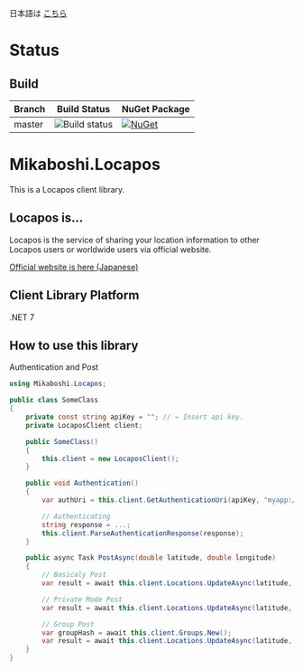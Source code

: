 日本語は [こちら](README_ja.md)

# Status
## Build
|Branch|Build Status|NuGet Package|
|------|------------|-------------|
|master|![Build status](https://github.com/ChiiAyano/Mikaboshi.Locapos/actions/workflows/publish_nuget.yml/badge.svg)|[![NuGet](https://img.shields.io/nuget/v/Mikaboshi.Locapos.svg)](https://www.nuget.org/packages/Mikaboshi.Locapos/)|

# Mikaboshi.Locapos
This is a Locapos client library.

## Locapos is...
Locapos is the service of sharing your location information to other Locapos users or worldwide users via official website.

[Official website is here (Japanese)](https://locapos.com)

## Client Library Platform
.NET 7

## How to use this library

Authentication and Post
```cs
using Mikaboshi.Locapos;

public class SomeClass
{
    private const string apiKey = ""; // ← Insert api key.
    private LocaposClient client;

    public SomeClass()
    {
        this.client = new LocaposClient();
    }

    public void Authentication()
    {
        var authUri = this.client.GetAuthenticationUri(apiKey, "myapp://callback");

        // Authenticating
        string response = ...;
        this.client.ParseAuthenticationResponse(response);
    }

    public async Task PostAsync(double latitude, double longitude)
    {
        // Basicaly Post
        var result = await this.client.Locations.UpdateAsync(latitude, longitude);

        // Private Mode Post
        var result = await this.client.Locations.UpdateAsync(latitude, longitude, privatePost: true);

        // Group Post
        var groupHash = await this.client.Groups.New();
        var result = await this.client.Locations.UpdateAsync(latitude, longitude, groupId: groupHash.Key);
    }
}
```
